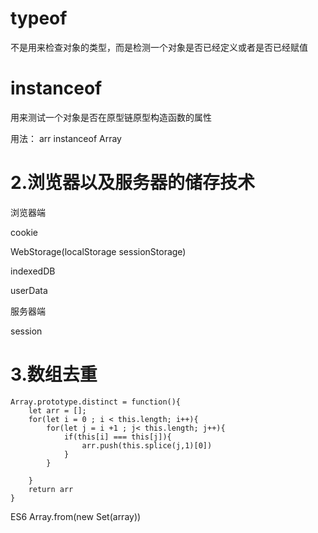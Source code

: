 # typeof

不是用来检查对象的类型，而是检测一个对象是否已经定义或者是否已经赋值

# instanceof

用来测试一个对象是否在原型链原型构造函数的属性

用法： arr instanceof Array



# 2.浏览器以及服务器的储存技术

浏览器端

cookie

WebStorage(localStorage sessionStorage)

indexedDB

userData

服务器端

session

# 3.数组去重

```
Array.prototype.distinct = function(){
	let arr = [];
	for(let i = 0 ; i < this.length; i++){
		for(let j = i +1 ; j< this.length; j++){
			if(this[i] === this[j]){
				arr.push(this.splice(j,1)[0])
			}
		}
	
	}
	return arr
}
```
ES6
Array.from(new Set(array))

